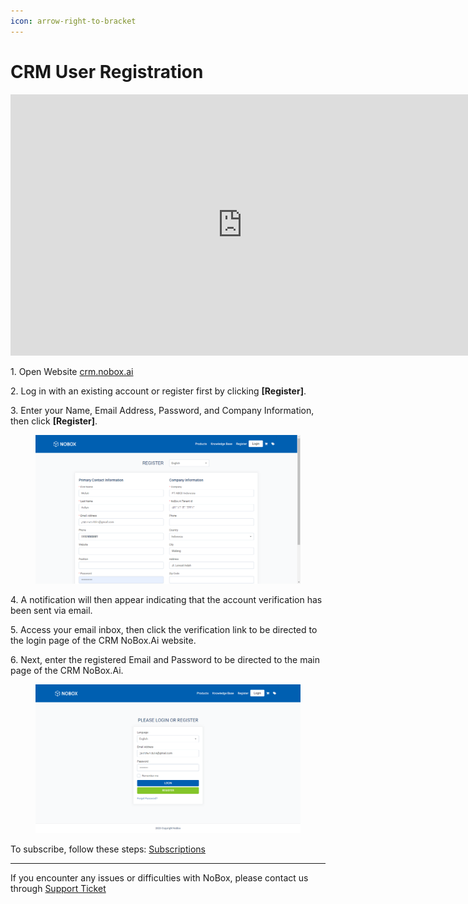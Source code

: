 ```yaml
---
icon: arrow-right-to-bracket
---
```


# CRM User Registration

<iframe width="742" height="418" src="https://www.youtube.com/embed/0ectimbtruk/" title="01. Instalasi NoBox Desktop" frameborder="0" allow="accelerometer; autoplay; clipboard-write; encrypted-media; gyroscope; picture-in-picture; web-share" referrerpolicy="strict-origin-when-cross-origin" allowfullscreen></iframe>

1\. Open Website [crm.nobox.ai](https://crm.nobox.ai/)

2\. Log in with an existing account or register first by clicking **\[Register]**.

3\. Enter your Name, Email Address, Password, and Company Information, then click **\[Register]**.

<figure><img src="../.gitbook/assets/Register.png" alt=""><figcaption></figcaption></figure>

4\. A notification will then appear indicating that the account verification has been sent via email.

5\. Access your email inbox, then click the verification link to be directed to the login page of the CRM NoBox.Ai website.

6\. Next, enter the registered Email and Password to be directed to the main page of the CRM NoBox.Ai.

<figure><img src="../.gitbook/assets/Login.png" alt=""><figcaption></figcaption></figure>

To subscribe, follow these steps: [Subscriptions](../menu/subscription.md)

---

If you encounter any issues or difficulties with NoBox, please contact us through [Support Ticket](https://crm.mynobox.com/clients/tickets)
